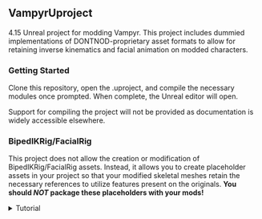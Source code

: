 ## VampyrUproject

4.15 Unreal project for modding Vampyr. This project includes dummied implementations of DONTNOD-proprietary asset formats to allow for retaining inverse kinematics and facial animation on modded characters.

### Getting Started

Clone this repository, open the .uproject, and compile the necessary modules once prompted. When complete, the Unreal editor will open.

Support for compiling the project will not be provided as documentation is widely accessible elsewhere.

### BipedIKRig/FacialRig

This project does not allow the creation or modification of BipedIKRig/FacialRig assets. Instead, it allows you to create placeholder assets in your project so that your modified skeletal meshes retain the necessary references to utilize features present on the originals. **You should ***NOT*** package these placeholders with your mods!**

<details>
  <summary>Tutorial</summary>
  
  To create placeholder BipedIKRig/FacialRig assets, right-click in the content browser and create a **Data Asset**, organized under Miscellaneous. From the class selection window, choose **DNEAnimBipedIKRig** or **DNEAnimFacialRig**. Name and place it according to the BipedIKRig/FacialRig asset(s) you wish to reference.
  
  To configure your skeletal mesh to reference these placeholder assets, open your mesh and navigate to Asset User Data, creating and configuring the necessary elements. You can find the settings utilized by original skeletal meshes by opening them in [FModel](https://github.com/4sval/FModel). For example, these are the settings for **CH_Hero_VampYr02** (yes, that includes the empty slots):
  
  ![](https://i.imgur.com/VSBpk3D.png)
  
</details>
